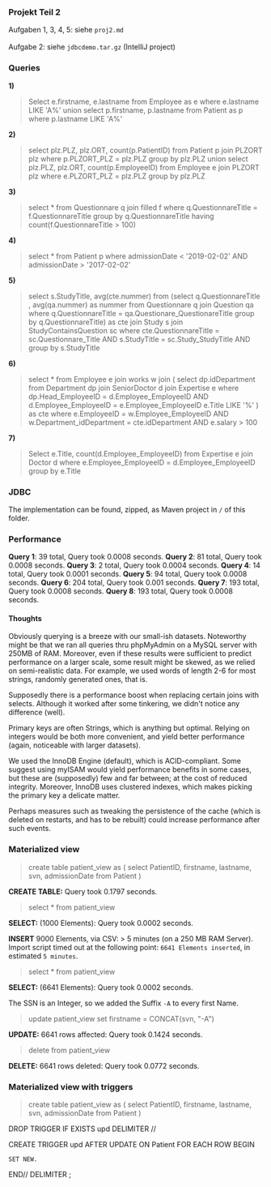 ### Projekt Teil 2

Aufgaben 1, 3, 4, 5: siehe `proj2.md`
<br><br>Aufgabe 2: siehe `jdbcdemo.tar.gz` (IntelliJ project)


### Queries

**1)**

>Select e.firstname, e.lastname
from Employee as e
where e.lastname LIKE 'A%'
union 
select p.firstname, p.lastname
from Patient as p
where p.lastname LIKE 'A%'

**2)**

>select plz.PLZ, plz.ORT, count(p.PatientID)
from Patient p join PLZORT plz
where
p.PLZORT_PLZ = plz.PLZ
group by plz.PLZ
union
select plz.PLZ, plz.ORT, count(p.EmployeeID)
from Employee e join PLZORT plz
where
e.PLZORT_PLZ = plz.PLZ
group by plz.PLZ

**3)**

>select * 
from Questionnare q join filled f
where q.QuestionnareTitle = f.QuestionnareTitle
group by q.QuestionnareTitle
having count(f.QuestionnareTitle > 100)


**4)**

>select *
from Patient p
where
admissionDate < '2019-02-02' AND
admissionDate > '2017-02-02'

**5)**


>select s.StudyTitle, avg(cte.nummer)
from 
(select q.QuestionnareTitle , avg(qa.nummer) as nummer
from Questionnare q join Question qa
where
q.QuestionnareTitle = qa.Questionare_QuestionareTitle 
group by q.QuestionnareTitle) as cte 
join Study s join StudyContainsQuestion sc 
where
cte.QuestionnareTitle = sc.Questionnare_Title AND
s.StudyTitle = sc.Study_StudyTitle AND
group by s.StudyTitle


**6)**


>select *
from Employee e join works w join
(
select dp.idDepartment
from Department dp join SeniorDoctor d join Expertise e
where 
dp.Head_EmployeeID = d.Employee_EmployeeID AND
d.Employee_EmployeeID = e.Employee_EmployeeID
e.Title LIKE '%'
) as cte
where 
e.EmployeeID = w.Employee_EmployeeID AND
w.Department_idDepartment = cte.idDepartment AND
e.salary > 100

**7)**

>Select e.Title, count(d.Employee_EmployeeID) 
from Expertise e join Doctor d
where 
e.Employee_EmployeeID = d.Employee_EmployeeID
group by e.Title

### JDBC

The implementation can be found, zipped, as Maven project in `/` of this folder.

### Performance

**Query 1**:  39 total, Query took 0.0008 seconds.
**Query 2**:  81 total, Query took 0.0008 seconds.
**Query 3**:  2 total, Query took 0.0004 seconds.
**Query 4**:  14 total, Query took 0.0001 seconds.
**Query 5**:  94 total, Query took 0.0008 seconds.
**Query 6**:  204 total, Query took 0.001 seconds.
**Query 7**:  193 total, Query took 0.0008 seconds.
**Query 8**:  193 total, Query took 0.0008 seconds.

#### Thoughts

Obviously querying is a breeze with our small-ish datasets. Noteworthy might be that we ran all queries thru phpMyAdmin on a MySQL server with 250MB of RAM. Moreover, even if these results were sufficient to predict performance on a larger scale, some result might be skewed, as we relied on semi-realistic data. For example, we used words of length 2-6 for most strings, randomly generated ones, that is.

Supposedly there is a performance boost when replacing certain joins with selects. Although it worked after some tinkering, we didn't notice any difference (well).

Primary keys are often Strings, which is anything but optimal. Relying on integers would be both more convenient, and yield better performance (again, noticeable with larger datasets).

We used the InnoDB Engine (default), which is ACID-compliant. Some suggest using myISAM would yield performance benefits in some cases, but these are (supposedly) few and far between; at the cost of reduced integrity. Moreover, InnoDB uses clustered indexes, which makes picking the primary key a delicate matter.

Perhaps measures such as tweaking the persistence of the cache (which is deleted on restarts, and has to be rebuilt) could increase performance after such events.

### Materialized view

>create table patient_view as (
select PatientID, firstname, lastname, svn, admissionDate
from Patient
)

**CREATE TABLE:** Query took 0.1797 seconds.

>select * from patient_view

**SELECT:** (1000 Elements): Query took 0.0002 seconds.

**INSERT** 9000 Elements, via CSV: > 5 minutes (on a 250 MB RAM Server). Import script timed out at the following point:
`6641 Elements inserted`, in estimated `5 minutes`.

>select * from patient_view

**SELECT:** (6641 Elements): Query took 0.0002 seconds.

The SSN is an Integer, so we added the Suffix `-A` to every first Name.

>update patient_view set firstname = CONCAT(svn, "-A")

**UPDATE:** 6641 rows affected: Query took 0.1424 seconds.

>delete from patient_view

**DELETE:** 6641 rows deleted: Query took 0.0772 seconds.


### Materialized view with triggers

>create table patient_view as (
select PatientID, firstname, lastname, svn, admissionDate
from Patient
)



DROP TRIGGER IF EXISTS upd
DELIMITER //

CREATE TRIGGER upd
AFTER UPDATE ON Patient
FOR EACH ROW
BEGIN

	SET NEW.
        
END//
DELIMITER ;
